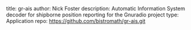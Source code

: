 title: gr-ais
author: Nick Foster
description: Automatic Information System decoder for shipborne position reporting for the Gnuradio project
type: Application
repo: https://github.com/bistromath/gr-ais.git
